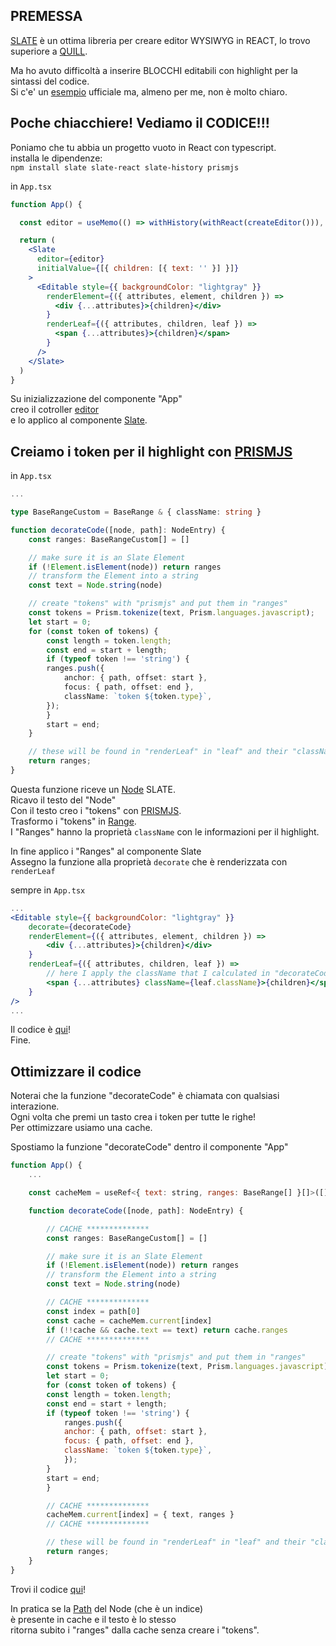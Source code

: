 ## PREMESSA
[SLATE](https://docs.slatejs.org/) è un ottima libreria per creare editor WYSIWYG in REACT, lo trovo superiore a [QUILL](https://quilljs.com/).

Ma ho avuto difficoltà a inserire BLOCCHI editabili con highlight per la sintassi del codice.  
Si c'e' un [esempio](https://github.com/ianstormtaylor/slate/blob/main/site/examples/ts/code-highlighting.tsx) ufficiale ma, almeno per me, non è molto chiaro.

## Poche chiacchiere! Vediamo il CODICE!!!

Poniamo che tu abbia un progetto vuoto in React con typescript.  
installa le dipendenze:  
```npm install slate slate-react slate-history prismjs```

in `App.tsx`
```jsx
function App() {

  const editor = useMemo(() => withHistory(withReact(createEditor())), []);

  return (
    <Slate
      editor={editor}
      initialValue={[{ children: [{ text: '' }] }]}
    >
      <Editable style={{ backgroundColor: "lightgray" }}
        renderElement={({ attributes, element, children }) =>
          <div {...attributes}>{children}</div>
        }
        renderLeaf={({ attributes, children, leaf }) =>
          <span {...attributes}>{children}</span>
        }
      />
    </Slate>
  )
}
```
Su inizializzazione del componente "App"  
creo il cotroller [editor](https://docs.slatejs.org/api/nodes/editor)  
e lo applico al componente [Slate](https://docs.slatejs.org/libraries/slate-react/slate).

## Creiamo i token per il highlight con [PRISMJS](https://prismjs.com/)

in `App.tsx`
```typescript
... 

type BaseRangeCustom = BaseRange & { className: string }

function decorateCode([node, path]: NodeEntry) {
	const ranges: BaseRangeCustom[] = []

	// make sure it is an Slate Element
	if (!Element.isElement(node)) return ranges
	// transform the Element into a string 
	const text = Node.string(node)

	// create "tokens" with "prismjs" and put them in "ranges"
	const tokens = Prism.tokenize(text, Prism.languages.javascript);
	let start = 0;
	for (const token of tokens) {
		const length = token.length;
		const end = start + length;
		if (typeof token !== 'string') {
		ranges.push({
			anchor: { path, offset: start },
			focus: { path, offset: end },
			className: `token ${token.type}`,
		});
		}
		start = end;
	}

	// these will be found in "renderLeaf" in "leaf" and their "className" will be applied
	return ranges;
}
```

Questa funzione riceve un [Node](https://docs.slatejs.org/api/nodes/node) SLATE.  
Ricavo il testo del "Node"  
Con il testo creo i "tokens" con [PRISMJS](https://prismjs.com/).  
Trasformo i "tokens" in [Range](https://docs.slatejs.org/api/locations/range).  
I "Ranges" hanno la proprietà `className` con le informazioni per il highlight.  

In fine applico i "Ranges" al componente Slate  
Assegno la funzione alla proprietà `decorate` che è renderizzata con `renderLeaf`  

sempre in `App.tsx`
```jsx
...
<Editable style={{ backgroundColor: "lightgray" }}
	decorate={decorateCode}
	renderElement={({ attributes, element, children }) =>
		<div {...attributes}>{children}</div>
	}
	renderLeaf={({ attributes, children, leaf }) =>
		// here I apply the className that I calculated in "decorateCode"
		<span {...attributes} className={leaf.className}>{children}</span>
	}
/>
...
```
Il codice è [qui](https://codesandbox.io/p/sandbox/slate-block-code-xghypm)!  
Fine.

## Ottimizzare il codice

Noterai che la funzione "decorateCode" è chiamata con qualsiasi interazione.  
Ogni volta che premi un tasto crea i token per tutte le righe!  
Per ottimizzare usiamo una cache.

Spostiamo la funzione "decorateCode" dentro il componente "App"
```jsx
function App() {
	...

	const cacheMem = useRef<{ text: string, ranges: BaseRange[] }[]>([])

	function decorateCode([node, path]: NodeEntry) {

		// CACHE **************
		const ranges: BaseRangeCustom[] = []

		// make sure it is an Slate Element
		if (!Element.isElement(node)) return ranges
		// transform the Element into a string 
		const text = Node.string(node)

		// CACHE **************
		const index = path[0]
		const cache = cacheMem.current[index]
		if (!!cache && cache.text == text) return cache.ranges
		// CACHE **************

		// create "tokens" with "prismjs" and put them in "ranges"
		const tokens = Prism.tokenize(text, Prism.languages.javascript);
		let start = 0;
		for (const token of tokens) {
		const length = token.length;
		const end = start + length;
		if (typeof token !== 'string') {
			ranges.push({
			anchor: { path, offset: start },
			focus: { path, offset: end },
			className: `token ${token.type}`,
			});
		}
		start = end;
		}

		// CACHE **************
		cacheMem.current[index] = { text, ranges }
		// CACHE **************

		// these will be found in "renderLeaf" in "leaf" and their "className" will be applied
		return ranges;
	}
}

```
Trovi il codice [qui](https://codesandbox.io/p/sandbox/slate-block-code-forked-vw98y6?workspaceId=78ba401d-4766-44f8-8819-01f56e6e6a1a)!

In pratica se la [Path](https://docs.slatejs.org/api/locations/path) del Node (che è un indice)  
è presente in cache e il testo è lo stesso  
ritorna subito i "ranges" dalla cache senza creare i "tokens". 

